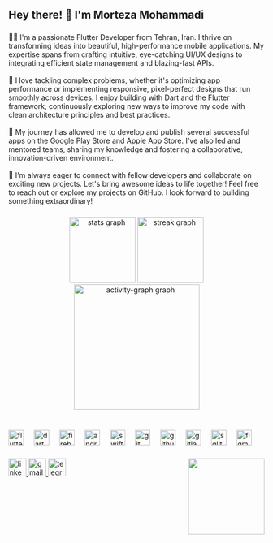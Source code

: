 <h2 align="left">Hey there! 👋 I'm Morteza Mohammadi</h2>

###

<p align="left">👨‍💻 I'm a passionate Flutter Developer from Tehran, Iran. I thrive on transforming ideas into beautiful, high-performance mobile applications. My expertise spans from crafting intuitive, eye-catching UI/UX designs to integrating efficient state management and blazing-fast APIs.<br><br>🚀 I love tackling complex problems, whether it's optimizing app performance or implementing responsive, pixel-perfect designs that run smoothly across devices. I enjoy building with Dart and the Flutter framework, continuously exploring new ways to improve my code with clean architecture principles and best practices.<br><br>🌟 My journey has allowed me to develop and publish several successful apps on the Google Play Store and Apple App Store. I've also led and mentored teams, sharing my knowledge and fostering a collaborative, innovation-driven environment.<br><br>💬 I'm always eager to connect with fellow developers and collaborate on exciting new projects. Let's bring awesome ideas to life together! Feel free to reach out or explore my projects on GitHub. I look forward to building something extraordinary!</p>

###

<div align="center">
  <img src="https://github-readme-stats.vercel.app/api?username=mehrzut&hide_title=true&hide_rank=false&show_icons=true&include_all_commits=true&count_private=true&disable_animations=false&theme=chartreuse-dark&locale=en&hide_border=true" height="130" alt="stats graph"  />
  <img src="https://streak-stats.demolab.com?user=mehrzut&locale=en&mode=daily&theme=chartreuse-dark&hide_border=true&border_radius=5&date_format=j%20M%5B%20Y%5D" height="130" alt="streak graph"  />
  <img src="https://github-readme-activity-graph.vercel.app/graph?username=mehrzut&theme=high-contrast&hide_border=true&radius=5&line=7FFF00&point=7FFF00&area=true&hide_title=true" height="247" alt="activity-graph graph"  />
</div>

###

<br clear="both">

<div align="left">
  <img src="https://cdn.jsdelivr.net/gh/devicons/devicon/icons/flutter/flutter-original.svg" height="30" alt="flutter logo"  />
  <img width="12" />
  <img src="https://cdn.jsdelivr.net/gh/devicons/devicon/icons/dart/dart-original.svg" height="30" alt="dart logo"  />
  <img width="12" />
  <img src="https://cdn.jsdelivr.net/gh/devicons/devicon/icons/firebase/firebase-plain.svg" height="30" alt="firebase logo"  />
  <img width="12" />
  <img src="https://cdn.jsdelivr.net/gh/devicons/devicon/icons/android/android-original.svg" height="30" alt="android logo"  />
  <img width="12" />
  <img src="https://cdn.jsdelivr.net/gh/devicons/devicon/icons/swift/swift-original.svg" height="30" alt="swift logo"  />
  <img width="12" />
  <img src="https://cdn.jsdelivr.net/gh/devicons/devicon/icons/git/git-original.svg" height="30" alt="git logo"  />
  <img width="12" />
  <img src="https://cdn.jsdelivr.net/gh/devicons/devicon/icons/github/github-original.svg" height="30" alt="github logo"  />
  <img width="12" />
  <img src="https://cdn.jsdelivr.net/gh/devicons/devicon/icons/gitlab/gitlab-original.svg" height="30" alt="gitlab logo"  />
  <img width="12" />
  <img src="https://cdn.jsdelivr.net/gh/devicons/devicon/icons/sqlite/sqlite-original.svg" height="30" alt="sqlite logo"  />
  <img width="12" />
  <img src="https://cdn.jsdelivr.net/gh/devicons/devicon/icons/figma/figma-original.svg" height="30" alt="figma logo"  />
</div>

###

<img align="right" height="150" src="https://i.giphy.com/media/v1.Y2lkPTc5MGI3NjExaG1iYnI3Nnh6bnhtZjg5MGRyZHJrZXE1bHNsdXVhZXRwdTVya2lpbiZlcD12MV9pbnRlcm5hbF9naWZfYnlfaWQmY3Q9Zw/cXblnKXr2BQOaYnTni/giphy.gif"  />

###

<div align="left">
  <a href="https://www.linkedin.com/in/morteza-mohammadi1/" target="_blank">
    <img src="https://img.shields.io/static/v1?message=LinkedIn&logo=linkedin&label=&color=ffffff&logoColor=0077B5&labelColor=ffffff&style=for-the-badge" height="35" alt="linkedin logo"  />
  </a>
  <a href="mailto:mhrzd.dev@gmail.com" target="_blank">
    <img src="https://img.shields.io/static/v1?message=Gmail&logo=gmail&label=&color=ffffff&logoColor=D14836&labelColor=ffffff&style=for-the-badge" height="35" alt="gmail logo"  />
  </a>
  <a href="https://t.me/mehrzut" target="_blank">
    <img src="https://img.shields.io/static/v1?message=Telegram&logo=telegram&label=&color=ffffff&logoColor=2CA5E0&labelColor=ffffff&style=for-the-badge" height="35" alt="telegram logo"  />
  </a>
</div>

###
